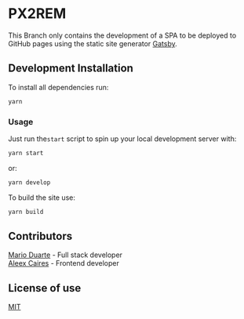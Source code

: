 # PX2REM

This Branch only contains the development of a SPA to be deployed to GitHub pages using the static site generator [Gatsby](https://www.gatsbyjs.com/docs/?utm_source=starter&utm_medium=start-page&utm_campaign=minimal-starter).

## Development Installation

To install all dependencies run:

```bash
yarn
```

### Usage

Just run the`start` script to spin up your local development server with:

```bash
yarn start
```
or:
```bash
yarn develop
```

To build the site use:

```bash
yarn build
```

## Contributors
[Mario Duarte](https://github.com/Mario-Duarte) - Full stack developer </br>
[Aleex Caires](https://github.com/AleexCaires) - Frontend developer

## License of use

[MIT](/LICENSE.md)